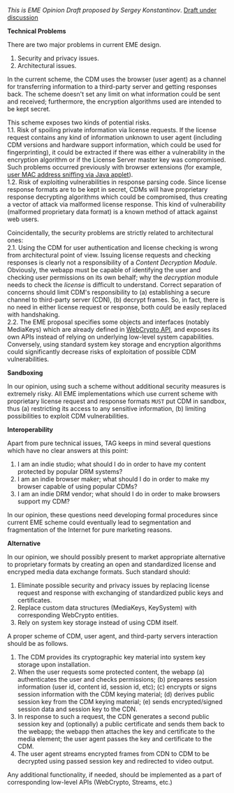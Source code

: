 *This is EME Opinion Draft proposed by Sergey Konstantinov*.
<a href="http://www.w3.org/TR/2014/WD-encrypted-media-20140218/">Draft under discussion</a>

**Technical Problems**

There are two major problems in current EME design.<br/>
1. Security and privacy issues.<br/>
2. Architectural issues.<br/>

In the current scheme, the CDM uses the browser (user agent) as a channel for transferring information to a third-party server and getting responses back. The scheme doesn't set any limit on what information could be sent and received; furthermore, the encryption algorithms used are intended to be kept secret.

This scheme exposes two kinds of potential risks.<br/>
1.1. Risk of spoiling private information via license requests. If the license request contains any kind of information unknown to user agent (including CDM versions and hardware support information, which could be used for fingerprinting), it could be extracted if there was either a vulnerability in the encryption algorithm or if the License Server master key was compromised.  Such problems occurred previously with browser extensions (for example, <a href="http://techdetails.agwego.com/2008/02/11/37/">user MAC address sniffing via Java applet</a>).<br/>
1.2. Risk of exploiting vulnerabilities in response parsing code. Since license response formats are to be kept in secret, CDMs will have proprietary response decrypting algorithms which could be compromised, thus creating a vector of attack via malformed license response. This kind of vulnerability (malformed proprietary data format) is a known method of attack against web users.<br/>

Coincidentally, the security problems are strictly related to architectural ones:<br/>
2.1. Using the CDM for user authentication and license checking is wrong from architectural point of view. Issuing license requests and checking responses is clearly not a responsibility of a <em>Content Decryption Module</em>. Obviously, the webapp must be capable of identifying the user and checking user permissions on its own behalf; why the <em>decryption</em> module needs to check the <em>license</em> is difficult to understand. Correct separation of concerns should limit CDM's responsibility to (a) establishing a secure channel to third-party server (CDN), (b) decrypt frames. So, in fact, there is no need in either license request or response, both could be easily replaced with handshaking.<br/>
2.2. The EME proposal specifies some objects and interfaces (notably MediaKeys) which are already defined in <a href="http://www.w3.org/TR/WebCryptoAPI/">WebCrypto API</a>, and exposes its own APIs instead of relying on underlying low-level system capabilities. Conversely, using standard system key storage and encryption algorithms could significantly decrease risks of exploitation of possible CDM vulnerabilities.<br/>

**Sandboxing**

In our opinion, using such a scheme without additional security measures is extremely risky. All EME implementations which use current scheme with proprietary license request and response formats `MUST` put CDM in sandbox, thus (a) restricting its access to any sensitive information, (b) limiting possibilities to exploit CDM vulnerabilities.

**Interoperability**

Apart from pure technical issues, TAG keeps in mind several questions which have no clear answers at this point:

1. I am an indie studio; what should I do in order to have my content protected by popular DRM systems?
2. I am an indie browser maker; what should I do in order to make my browser capable of using popular CDMs?
3. I am an indie DRM vendor; what should I do in order to make browsers support my CDM?

In our opinion, these questions need developing formal procedures since current EME scheme could eventually lead to segmentation and fragmentation of the Internet for pure marketing reasons.

**Alternative**

In our opinion, we should possibly present to market appropriate alternative to proprietary formats by creating an open and standardized license and encryped media data exchange formats. Such standard should:

1. Eliminate possible security and privacy issues by replacing license request and response with exchanging of standardized public keys and certificates.<br/>
2. Replace custom data structures (MediaKeys, KeySystem) with corresponding WebCrypto entities.<br/>
3. Rely on system key storage instead of using CDM itself.<br/>

A proper scheme of CDM, user agent, and third-party servers interaction should be as follows.<br/>

1. The CDM provides its cryptographic key material into system key storage upon installation.<br/>
2. When the user requests some protected content, the webapp (a) authenticates the user and checks permissions; (b) prepares session information (user id, content id, session id, etc); (c) encrypts or signs session information with the CDM keying material; (d) derives public session key from the CDM keying material; (e) sends encrypted/signed session data and session key to the CDN.<br/>
3. In response to such a request, the CDN generates a second public session key and (optionally) a public certificate and sends them back to the webapp; the webapp then attaches the key and certificate to the media element; the user agent passes the key and certificate to the CDM.<br/>
4. The user agent streams encrypted frames from CDN to CDM to be decrypted using passed session key and redirected to video output.<br/>

Any additional functionality, if needed, should be implemented as a part of corresponding low-level APIs (WebCrypto, Streams, etc.)
